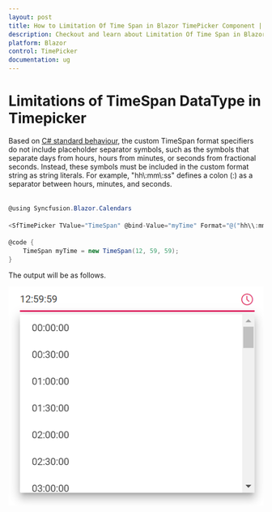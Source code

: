 ```yaml
---
layout: post
title: How to Limitation Of Time Span in Blazor TimePicker Component | Syncfusion
description: Checkout and learn about Limitation Of Time Span in Blazor TimePicker component of Syncfusion, and more details.
platform: Blazor
control: TimePicker
documentation: ug
---
```


# Limitations of TimeSpan DataType in Timepicker

Based on [C# standard behaviour](https://docs.microsoft.com/en-us/dotnet/standard/base-types/custom-timespan-format-strings), the custom TimeSpan format specifiers  do not include placeholder separator symbols, such as the symbols that separate days from hours, hours from minutes, or seconds from fractional seconds. Instead, these symbols must be included in the custom format string as string literals. For example, "hh\\:mm\\:ss" defines a colon (:) as a separator between hours, minutes, and seconds.

```csharp

@using Syncfusion.Blazor.Calendars

<SfTimePicker TValue="TimeSpan" @bind-Value="myTime" Format="@("hh\\:mm\\:ss")"></SfTimePicker>

@code {
    TimeSpan myTime = new TimeSpan(12, 59, 59);
}

```

The output will be as follows.

![TimePicker](../images/timespan_format.png)
